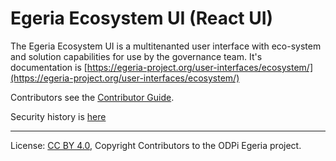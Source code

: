 <!-- SPDX-License-Identifier: CC-BY-4.0 -->
<!-- Copyright Contributors to the ODPi Egeria project. -->

# Egeria Ecosystem UI (React UI) 

The Egeria Ecosystem UI is a multitenanted user interface with eco-system and solution capabilities for use by the governance team. It's documentation is [https://egeria-project.org/user-interfaces/ecosystem/](https://egeria-project.org/user-interfaces/ecosystem/)

Contributors see the [Contributor Guide](docs/contributors/contributorguide.md).

Security history is [here](docs/security-fixes.md)

----
License: [CC BY 4.0](https://creativecommons.org/licenses/by/4.0/),
Copyright Contributors to the ODPi Egeria project.